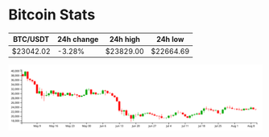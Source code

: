 # Bitcoin Stats

BTC/USDT|24h change|24h high|24h low|
|---|---|---|---|
|$23042.02|-3.28%|$23829.00|$22664.69|

<img src="./chart.svg">
